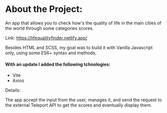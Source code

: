# About the Project:

An app that allows you to check how's the quality of life in the main cities of the world through some categories scores.

Link: https://lifequalityfinder.netlify.app/

Besides HTML and SCSS, my goal was to build it with Vanilla Javascript only, using some ES6+ syntax and methods.

#### With an update I added the following tchnologies:

- Vite 
- Axios

Details:

The app accept the input from the user, manages it, and send the request to the external Teleport API to get the scores and eventually display them.

